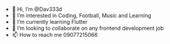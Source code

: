 - 👋 Hi, I’m @Dav333d
- 👀 I’m interested in Coding, Football, Music and Learning
- 🌱 I’m currently learning Flutter
- 💞️ I’m looking to collaborate on any frontend development job
- 📫 How to reach me 09077215066

<!---
Dav333d/Dav333d is a ✨ special ✨ repository because its `README.md` (this file) appears on your GitHub profile.
You can click the Preview link to take a look at your changes.
--->
